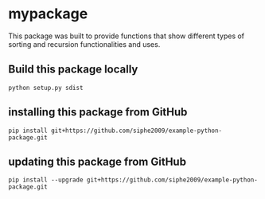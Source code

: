 # mypackage

This package was built to provide functions that show different types of sorting and recursion functionalities and uses.

## Build this package locally

`python setup.py sdist`

## installing this package from GitHub
`pip install git+https://github.com/siphe2009/example-python-package.git`

## updating this package from GitHub
`pip install --upgrade git+https://github.com/siphe2009/example-python-package.git`
